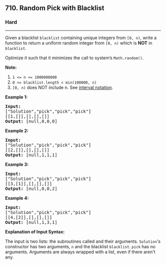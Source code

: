 <h2>710. Random Pick with Blacklist</h2><h3>Hard</h3><hr><div><p>Given a blacklist <code>blacklist</code> containing unique integers from <code>[0, n)</code>, write a function to return a uniform random integer from <code>[0, n)</code> which is <strong>NOT</strong> in <code>blacklist</code>.</p>

<p>Optimize it such that it minimizes the call to system’s <code>Math.random()</code>.</p>

<p><strong>Note:</strong></p>

<ol>
	<li><code>1 &lt;= n &lt;= 1000000000</code></li>
	<li><code>0 &lt;= blacklist.length &lt; min(100000, n)</code></li>
	<li><code>[0, n)</code> does NOT include n. See <a href="https://en.wikipedia.org/wiki/Interval_(mathematics)" target="_blank">interval notation</a>.</li>
</ol>

<p><strong>Example 1:</strong></p>

<pre><strong>Input: 
</strong><span id="example-input-1-1">["Solution","pick","pick","pick"]
</span><span id="example-input-1-2">[[1,[]],[],[],[]]</span>
<strong>Output: </strong><span id="example-output-1">[null,0,0,0]</span>
</pre>

<p><strong>Example 2:</strong></p>

<pre><strong>Input: 
</strong><span id="example-input-2-1">["Solution","pick","pick","pick"]
</span><span id="example-input-2-2">[[2,[]],[],[],[]]</span>
<strong>Output: </strong><span id="example-output-2">[null,1,1,1]</span>
</pre>

<p><strong>Example 3:</strong></p>

<pre><strong>Input: 
</strong><span id="example-input-3-1">["Solution","pick","pick","pick"]
</span><span id="example-input-3-2">[[3,[1]],[],[],[]]</span>
<strong>Output: </strong><span id="example-output-3">[null,0,0,2]</span>
</pre>

<p><strong>Example 4:</strong></p>

<pre><strong>Input: 
</strong><span id="example-input-4-1">["Solution","pick","pick","pick"]
</span><span id="example-input-4-2">[[4,[2]],[],[],[]]</span>
<strong>Output: </strong><span id="example-output-4">[null,1,3,1]</span>
</pre>

<p><strong>Explanation of Input Syntax:</strong></p>

<p>The input is two lists: the subroutines called and their arguments. <code>Solution</code>'s constructor has two arguments, <code>n</code> and the blacklist <code>blacklist</code>. <code>pick</code> has no arguments. Arguments are always wrapped with a list, even if there aren't any.</p>
</div>